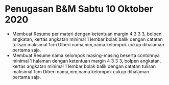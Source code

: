 # Penugasan B&M Sabtu 10 Oktober 2020
- Membuat Resume per materi dengan ketentuan margin 4 3 3 3, bolpen angkatan, kertas angkatan minimal 1 lembar bolak balik dengan catatan tulisan maksimal 1cm Diberi nama,nim,nama kelompok cukup dihalaman pertama saja.
- Membuat Resume nama kelompok masing-masing beserta contohnya minimal 1 halaman dengan ketentuan margin 4 3 3 3, bolpen angkatan, kertas angkatan minimal 1 lembar bolak balik dengan catatan tulisan maksimal 1cm Diberi nama,nim,nama kelompok cukup dihalaman pertama saja.